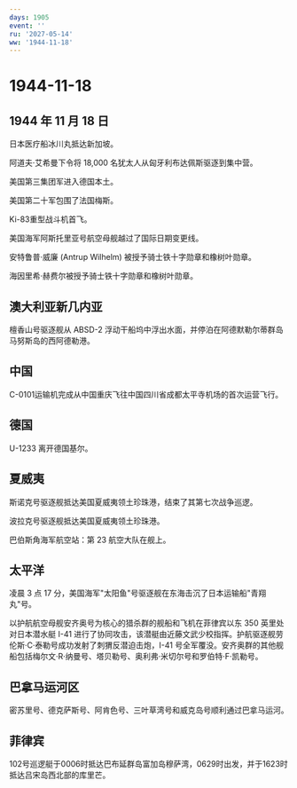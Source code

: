 ```yaml
---
days: 1905
event: ''
ru: '2027-05-14'
ww: '1944-11-18'
---
```


# 1944-11-18

## 1944 年 11 月 18 日

日本医疗船冰川丸抵达新加坡。

阿道夫·艾希曼下令将 18,000 名犹太人从匈牙利布达佩斯驱逐到集中营。

美国第三集团军进入德国本土。

美国第二十军包围了法国梅斯。

Ki-83重型战斗机首飞。

美国海军阿斯托里亚号航空母舰越过了国际日期变更线。

安特鲁普·威廉 (Antrup Wilhelm) 被授予骑士铁十字勋章和橡树叶勋章。

海因里希·赫费尔被授予骑士铁十字勋章和橡树叶勋章。

## 澳大利亚新几内亚

檀香山号驱逐舰从 ABSD-2
浮动干船坞中浮出水面，并停泊在阿德默勒尔蒂群岛马努斯岛的西阿德勒港。

## 中国

C-0101运输机完成从中国重庆飞往中国四川省成都太平寺机场的首次运营飞行。

## 德国

U-1233 离开德国基尔。

## 夏威夷

斯诺克号驱逐舰抵达美国夏威夷领土珍珠港，结束了其第七次战争巡逻。

波拉克号驱逐舰抵达美国夏威夷领土珍珠港。

巴伯斯角海军航空站：第 23 航空大队在舰上。

## 太平洋

凌晨 3 点 17
分，美国海军"太阳鱼"号驱逐舰在东海击沉了日本运输船"青翔丸"号。

以护航航空母舰安齐奥号为核心的猎杀群的舰船和飞机在菲律宾以东 350
英里处对日本潜水艇 I-41
进行了协同攻击，该潜艇由近藤文武少校指挥。护航驱逐舰劳伦斯·C·泰勒号成功发射了刺猬反潜迫击炮，I-41
号全军覆没。安齐奥群的其他舰船包括梅尔文·R·纳曼号、塔贝勒号、奥利弗·米切尔号和罗伯特·F·凯勒号。

## 巴拿马运河区

密苏里号、德克萨斯号、阿肯色号、三叶草湾号和威克岛号顺利通过巴拿马运河。

## 菲律宾

102号巡逻艇于0006时抵达巴布延群岛富加岛穆萨湾，0629时出发，并于1623时抵达吕宋岛西北部的库里芒。